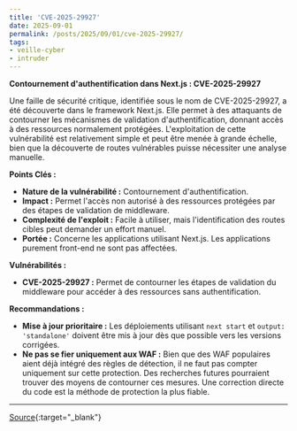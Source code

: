 ```yaml
---
title: 'CVE-2025-29927'
date: 2025-09-01
permalink: /posts/2025/09/01/cve-2025-29927/
tags:
- veille-cyber
- intruder
---
```

**Contournement d'authentification dans Next.js : CVE-2025-29927**

Une faille de sécurité critique, identifiée sous le nom de CVE-2025-29927, a été découverte dans le framework Next.js. Elle permet à des attaquants de contourner les mécanismes de validation d'authentification, donnant accès à des ressources normalement protégées. L'exploitation de cette vulnérabilité est relativement simple et peut être menée à grande échelle, bien que la découverte de routes vulnérables puisse nécessiter une analyse manuelle.

**Points Clés :**

*   **Nature de la vulnérabilité :** Contournement d'authentification.
*   **Impact :** Permet l'accès non autorisé à des ressources protégées par des étapes de validation de middleware.
*   **Complexité de l'exploit :** Facile à utiliser, mais l'identification des routes cibles peut demander un effort manuel.
*   **Portée :** Concerne les applications utilisant Next.js. Les applications purement front-end ne sont pas affectées.

**Vulnérabilités :**

*   **CVE-2025-29927 :** Permet de contourner les étapes de validation du middleware pour accéder à des ressources sans authentification.

**Recommandations :**

*   **Mise à jour prioritaire :** Les déploiements utilisant `next start` et `output: 'standalone'` doivent être mis à jour dès que possible vers les versions corrigées.
*   **Ne pas se fier uniquement aux WAF :** Bien que des WAF populaires aient déjà intégré des règles de détection, il ne faut pas compter uniquement sur cette protection. Des recherches futures pourraient trouver des moyens de contourner ces mesures. Une correction directe du code est la méthode de protection la plus fiable.

---
[Source](https://cvemon.intruder.io/cves/CVE-2025-29927){:target="_blank"}
